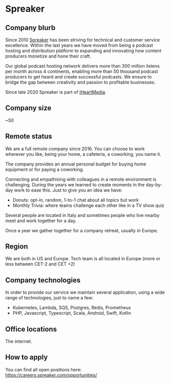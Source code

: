 # Spreaker 

## Company blurb

Since 2010 [Spreaker](https://www.spreaker.com/)  has been striving for technical and customer service excellence. Within the last years we have moved from being a podcast hosting and distribution platform to expanding and innovating how content producers monetize and hone their craft. 

Our global podcast hosting network delivers more than 300 million listens per month across 4 continents, enabling more than 50 thousand podcast producers to get heard and create successful podcasts. We ensure to bridge the gap between creativity and passion to profitable businesses.

Since late 2020 Spreaker is part of [iHeartMedia](https://www.iheartmedia.com/). 

## Company size

~50 

## Remote status

We are a full remote company since 2016. You can choose to work wherever you like, being your home, a cafeteria, a coworking, you name it.

The company provides an annual personal budget for buying home equipment or for paying a coworking.

Connecting and empathising with colleagues in a remote environment is challenging. During the years we learned to create moments in the day-by-day work to ease this. Just to give you an idea we have: 
- Donuts: opt-in, random, 1-to-1 chat about all topics but work
- Monthly Trivia: where teams challenge each other like in a TV show quiz

Several people are located in Italy and sometimes people who live nearby meet and work together for a day. 

Once a year we gather together for a company retreat, usually in Europe.

## Region

We are both in US and Europe. Tech team is all located in Europe (more or less between CET-2 and CET +2)

## Company technologies

In order to provide our service we maintain several application, using a wide range of technologies, just to name a few: 
- Kubernetes, Lambda, SQS, Postgres, Redis, Prometheus
- PHP, Javascript, Typescript, Scala, Android, Swift, Kotlin

## Office locations

The internet. 

## How to apply

You can find all open positions here: https://careers.spreaker.com/opportunities/
